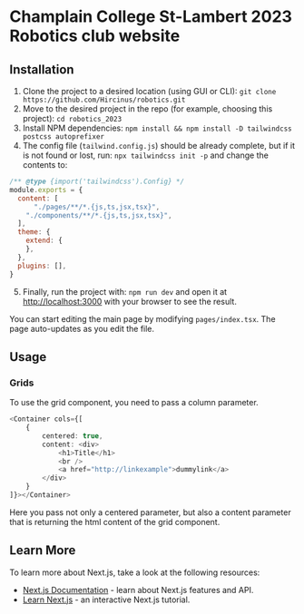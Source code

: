 # Champlain College St-Lambert 2023 Robotics club website

## Installation

 1. Clone the project to a desired location (using GUI or CLI): ``git clone https://github.com/Hircinus/robotics.git``
 2. Move to the desired project in the repo (for example, choosing this project): ``cd robotics_2023``
 3. Install NPM dependencies: ``npm install && npm install -D tailwindcss postcss autoprefixer``
 4. The config file (``tailwind.config.js``) should be already complete, but if it is not found or lost, run: ``npx tailwindcss init -p`` and change the contents to:
```js
/** @type {import('tailwindcss').Config} */
module.exports = {
  content: [
      "./pages/**/*.{js,ts,jsx,tsx}",
    "./components/**/*.{js,ts,jsx,tsx}",
  ],
  theme: {
    extend: {
    },
  },
  plugins: [],
}
```
 5. Finally, run the project with: ``npm run dev`` and open it at [http://localhost:3000](http://localhost:3000) with your browser to see the result.

You can start editing the main page by modifying `pages/index.tsx`. The page auto-updates as you edit the file.

## Usage

### Grids
To use the grid component, you need to pass a column parameter.
```typescript
<Container cols={[
    {
        centered: true,
        content: <div>
            <h1>Title</h1>
            <br />
            <a href="http://linkexample">dummylink</a>
        </div>
    }
]}></Container>
```
Here you pass not only a centered parameter, but also a content parameter that is returning the html content of the grid component.

## Learn More

To learn more about Next.js, take a look at the following resources:

- [Next.js Documentation](https://nextjs.org/docs) - learn about Next.js features and API.
- [Learn Next.js](https://nextjs.org/learn) - an interactive Next.js tutorial.
